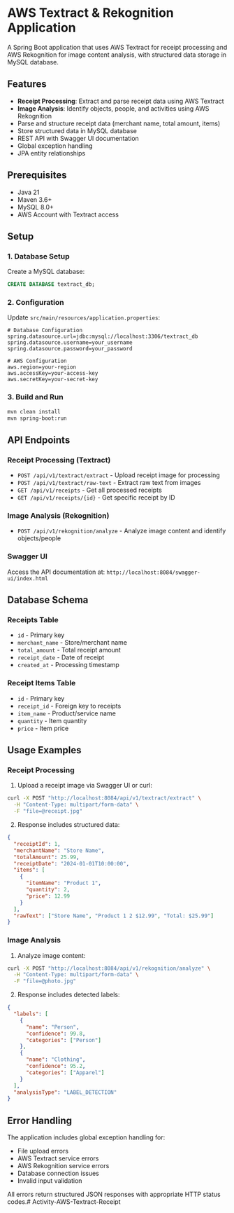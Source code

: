 # AWS Textract & Rekognition Application

A Spring Boot application that uses AWS Textract for receipt processing and AWS Rekognition for image content analysis, with structured data storage in MySQL database.

## Features

- **Receipt Processing**: Extract and parse receipt data using AWS Textract
- **Image Analysis**: Identify objects, people, and activities using AWS Rekognition
- Parse and structure receipt data (merchant name, total amount, items)
- Store structured data in MySQL database
- REST API with Swagger UI documentation
- Global exception handling
- JPA entity relationships

## Prerequisites

- Java 21
- Maven 3.6+
- MySQL 8.0+
- AWS Account with Textract access

## Setup

### 1. Database Setup
Create a MySQL database:
```sql
CREATE DATABASE textract_db;
```

### 2. Configuration
Update `src/main/resources/application.properties`:
```properties
# Database Configuration
spring.datasource.url=jdbc:mysql://localhost:3306/textract_db
spring.datasource.username=your_username
spring.datasource.password=your_password

# AWS Configuration
aws.region=your-region
aws.accessKey=your-access-key
aws.secretKey=your-secret-key
```

### 3. Build and Run
```bash
mvn clean install
mvn spring-boot:run
```

## API Endpoints

### Receipt Processing (Textract)
- `POST /api/v1/textract/extract` - Upload receipt image for processing
- `POST /api/v1/textract/raw-text` - Extract raw text from images
- `GET /api/v1/receipts` - Get all processed receipts
- `GET /api/v1/receipts/{id}` - Get specific receipt by ID

### Image Analysis (Rekognition)
- `POST /api/v1/rekognition/analyze` - Analyze image content and identify objects/people

### Swagger UI
Access the API documentation at: `http://localhost:8084/swagger-ui/index.html`

## Database Schema

### Receipts Table
- `id` - Primary key
- `merchant_name` - Store/merchant name
- `total_amount` - Total receipt amount
- `receipt_date` - Date of receipt
- `created_at` - Processing timestamp

### Receipt Items Table
- `id` - Primary key
- `receipt_id` - Foreign key to receipts
- `item_name` - Product/service name
- `quantity` - Item quantity
- `price` - Item price

## Usage Examples

### Receipt Processing
1. Upload a receipt image via Swagger UI or curl:
```bash
curl -X POST "http://localhost:8084/api/v1/textract/extract" \
  -H "Content-Type: multipart/form-data" \
  -F "file=@receipt.jpg"
```

2. Response includes structured data:
```json
{
  "receiptId": 1,
  "merchantName": "Store Name",
  "totalAmount": 25.99,
  "receiptDate": "2024-01-01T10:00:00",
  "items": [
    {
      "itemName": "Product 1",
      "quantity": 2,
      "price": 12.99
    }
  ],
  "rawText": ["Store Name", "Product 1 2 $12.99", "Total: $25.99"]
}
```

### Image Analysis
1. Analyze image content:
```bash
curl -X POST "http://localhost:8084/api/v1/rekognition/analyze" \
  -H "Content-Type: multipart/form-data" \
  -F "file=@photo.jpg"
```

2. Response includes detected labels:
```json
{
  "labels": [
    {
      "name": "Person",
      "confidence": 99.8,
      "categories": ["Person"]
    },
    {
      "name": "Clothing",
      "confidence": 95.2,
      "categories": ["Apparel"]
    }
  ],
  "analysisType": "LABEL_DETECTION"
}
```

## Error Handling

The application includes global exception handling for:
- File upload errors
- AWS Textract service errors
- AWS Rekognition service errors
- Database connection issues
- Invalid input validation

All errors return structured JSON responses with appropriate HTTP status codes.# Activity-AWS-Textract-Receipt
